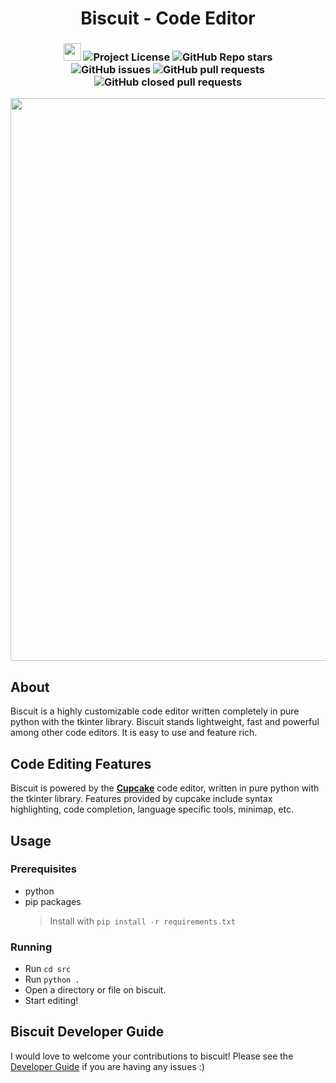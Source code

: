 <h1 align="center">
    <b>Biscuit</b> - Code Editor
</h1>

<h3 align="center">
  <img src=https://forthebadge.com/images/badges/made-with-python.svg height=28>  
  <img alt="Project License" src="https://img.shields.io/github/license/billyeatcookies/Biscuit?style=for-the-badge">
  <img alt="GitHub Repo stars" src="https://img.shields.io/github/stars/billyeatcookies/Biscuit?style=for-the-badge">
  <br>
  <img alt="GitHub issues" src="https://img.shields.io/github/issues/billyeatcookies/Biscuit?style=for-the-badge">
  <img alt="GitHub pull requests" src="https://img.shields.io/github/issues-pr/billyeatcookies/Biscuit?style=for-the-badge">
  <img alt="GitHub closed pull requests" src="https://img.shields.io/github/issues-pr-closed-raw/billyeatcookies/Biscuit?style=for-the-badge">

  
</h3>

<p align="center">
    <img src=https://user-images.githubusercontent.com/70792552/232812360-d256d67f-5ea5-4c9b-a4c6-171062b5a806.png width=900/>
</p>

## About
Biscuit is a highly customizable code editor written completely in pure python with the tkinter library. Biscuit stands lightweight, fast and powerful among other code editors. It is easy to use and feature rich.

## Code Editing Features
Biscuit is powered by the [**Cupcake**](https://github.com/billyeatcookies/cupcake) code editor, written in pure python with the tkinter library. Features provided by cupcake include syntax highlighting, code completion, language specific tools, minimap, etc.

## Usage

### Prerequisites

- python
- pip packages
    > Install with `pip install -r requirements.txt`

### Running

- Run `cd src`
- Run `python .`
- Open a directory or file on biscuit.
- Start editing!

## Biscuit Developer Guide
I would love to welcome your contributions to biscuit! Please see the [Developer Guide](./CONTRIBUTING.md) if you are having any issues :)
